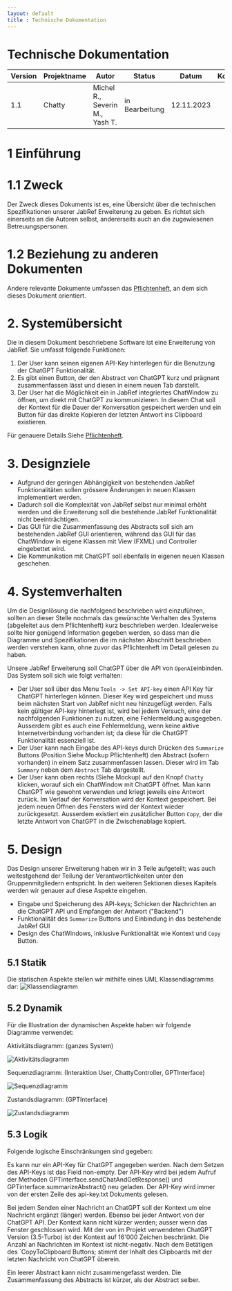```yaml
---
layout: default
title : Technische Dokumentation
---
```

# Technische Dokumentation

| Version | Projektname | Autor                          | Status | Datum      | Kommentar |
|---------|-------------|--------------------------------| ------ |------------| --------- |
| 1.1     | Chatty      | Michel R., Severin M., Yash T. | in Bearbeitung | 12.11.2023 | |


# 1 Einführung

# 1.1 Zweck

Der Zweck dieses Dokuments ist es, eine Übersicht über die technischen Spezifikationen unserer JabRef Erweiterung zu geben. Es richtet sich einerseits an die Autoren selbst, andererseits auch an die zugewiesenen Betreuungspersonen.

# 1.2 Beziehung zu anderen Dokumenten

Andere relevante Dokumente umfassen das [Pflichtenheft](https://github.com/smemmishofer/jabref/blob/requirements/docs/sweng/Pflichtenheft.md), an dem sich dieses Dokument orientiert.

# 2. Systemübersicht

Die in diesem Dokument beschriebene Software ist eine Erweiterung von JabRef. Sie umfasst folgende Funktionen:
1. Der User kann seinen eigenen API-Key hinterlegen für die Benutzung der ChatGPT Funktionalität.
2. Es gibt einen Button, der den Abstract von ChatGPT kurz und prägnant zusammenfassen lässt und diesen in einem neuen Tab darstellt.
3. Der User hat die Möglichkeit ein in JabRef integriertes ChatWindow zu öffnen, um direkt mit ChatGPT zu kommunizieren. In diesem Chat soll der Kontext für die Dauer der Konversation gespeichert werden und ein Button für das direkte Kopieren der letzten Antwort ins Clipboard existieren.

Für genauere Details Siehe [Pflichtenheft](https://github.com/smemmishofer/jabref/blob/requirements/docs/sweng/Pflichtenheft.md).

# 3. Designziele

* Aufgrund der geringen Abhängigkeit von bestehenden JabRef Funktionalitäten sollen grössere Änderungen in neuen Klassen implementiert werden.
* Dadurch soll die Komplexität von JabRef selbst nur minimal erhöht werden und die Erweiterung soll die bestehende JabRef Funktionalität nicht beeinträchtigen.
* Das GUI für die Zusammenfassung des Abstracts soll sich am bestehenden JabRef GUI orientieren, während das GUI für das ChatWindow in eigene Klassen mit View (FXML) und Controller eingebettet wird.
* Die Kommunikation mit ChatGPT soll ebenfalls in eigenen neuen Klassen geschehen.

# 4. Systemverhalten

Um die Designlösung die nachfolgend beschrieben wird einzuführen, sollten an dieser Stelle nochmals das gewünschte Verhalten des Systems (abgeleitet aus dem Pflichtenheft) kurz beschrieben werden.
Idealerweise sollte hier genügend Information gegeben werden, so dass man die Diagramme und Spezifikationen die im nächsten Abschnitt beschrieben werden verstehen kann, ohne zuvor das Pflichtenheft im Detail gelesen zu haben.

Unsere JabRef Erweiterung soll ChatGPT über die API von `OpenAI`einbinden. Das System soll sich wie folgt verhalten:
* Der User soll über das Menu `Tools -> Set API-key` einen API Key für ChatGPT hinterlegen können. Dieser Key wird gespeichert und muss beim nächsten Start von JabRef nicht neu hinzugefügt werden.
Falls kein gültiger API-key hinterlegt ist, wird bei jedem Versuch, eine der nachfolgenden Funktionen zu nutzen, eine Fehlermeldung ausgegeben. 
Ausserdem gibt es auch eine Fehlermeldung, wenn keine aktive Internetverbindung vorhanden ist; da diese für die ChatGPT Funktionalität essenziell ist.
* Der User kann nach Eingabe des API-keys durch Drücken des `Summarize` Buttons (Position Siehe Mockup Pflichtenheft) den Abstract (sofern vorhanden) in einem Satz zusammenfassen lassen.
Dieser wird im Tab `Summary` neben dem `Abstract` Tab dargestellt.
* Der User kann oben rechts (Siehe Mockup) auf den Knopf `Chatty` klicken, worauf sich ein ChatWindow mit ChatGPT öffnet. Man kann ChatGPT wie gewohnt verwenden und kriegt jeweils eine Antwort zurück.
Im Verlauf der Konversation wird der Kontext gespeichert. Bei jedem neuen Öffnen des Fensters wird der Kontext wieder zurückgesetzt.
Ausserdem existiert ein zusätzlicher Button `Copy`, der die letzte Antwort von ChatGPT in die Zwischenablage kopiert.

# 5. Design

Das Design unserer Erweiterung haben wir in 3 Teile aufgeteilt; was auch weitestgehend der Teilung der Verantwortlichkeiten unter den Gruppenmitgliedern entspricht. 
In den weiteren Sektionen dieses Kapitels werden wir genauer auf diese Aspekte eingehen.
* Eingabe und Speicherung des API-keys; Schicken der Nachrichten an die ChatGPT API und Empfangen der Antwort ("Backend")
* Funktionalität des `Summarize` Buttons und Einbindung in das bestehende JabRef GUI
* Design des ChatWindows, inklusive Funktionalität wie Kontext und `Copy` Button.

## 5.1 Statik

Die statischen Aspekte stellen wir mithilfe eines UML Klassendiagramms dar: ![Klassendiagramm](images/Class.png)

## 5.2 Dynamik

Für die Illustration der dynamischen Aspekte haben wir folgende Diagramme verwendet:

Aktivitätsdiagramm: (ganzes System)

![Aktivitätsdiagramm](images/Activity.drawio.png)

Sequenzdiagramm: (Interaktion User, ChattyController, GPTInterface)

![Sequenzdiagramm](images/Sequence.png)

Zustandsdiagramm: (GPTInterface)

![Zustandsdiagramm](images/State.png)

## 5.3 Logik

Folgende logische Einschränkungen sind gegeben:

Es kann nur ein API-Key für ChatGPT angegeben werden. Nach dem Setzen des API-Keys ist das Field non-empty.
Der API-Key wird bei jedem Aufruf der Methoden GPTinterface.sendChatAndGetResponse() und GPTinterface.summarizeAbstract() neu geladen.
Der API-Key wird immer von der ersten Zeile des api-key.txt Dokuments gelesen.

Bei jedem Senden einer Nachricht an ChatGPT soll der Kontext um eine Nachricht ergänzt (länger) werden. 
Ebenso bei jeder Antwort von der ChatGPT API. Der Kontext kann nicht kürzer werden; ausser wenn das Fenster geschlossen wird.
Mit der von im Projekt verwendeten ChatGPT Version (3.5-Turbo) ist der Kontext auf 16'000 Zeichen beschränkt. Die Anzahl an Nachrichten im Kontext ist nicht-negativ.
Nach dem Betätigen des `CopyToClipboard Buttons; stimmt der Inhalt des Clipboards mit der letzten Nachricht von ChatGPT überein.

Ein leerer Abstract kann nicht zusammengefasst werden. Die Zusammenfassung des Abstracts ist kürzer, als der Abstract selber.





